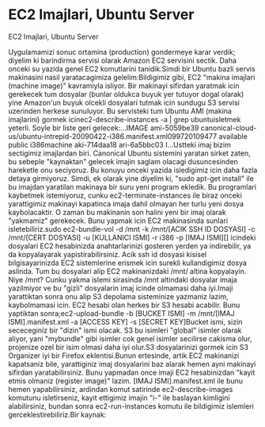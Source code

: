 # EC2 Imajlari, Ubuntu Server


EC2 Imajlari, Ubuntu Server



Uygulamamizi sonuc ortamina (production) gondermeye karar verdik; diyelim ki barindirma servisi olarak Amazon EC2 servisini sectik. Daha onceki su yazida genel EC2 komutlarini tanidik.Simdi bir Ubuntu bazli servis makinasini nasil yaratacagimiza gelelim:Bildigimiz gibi, EC2 "makina imajlari (machine image)" kavramiyla isliyor. Bir makinayi sifirdan yaratmak icin gerekecek tum dosyalar (bunlar oldukca buyuk yer tutuyor dogal olarak) yine Amazon'un buyuk olcekli dosyalari tutmak icin sundugu S3 servisi uzerinden herkese sunuluyor. Bu servisteki tum Ubuntu AMI (makina imajlarini) gormek icinec2-describe-instances -a | grep ubuntuisletmek yeterli. Soyle bir liste geri gelecek:...IMAGE ami-5059be39 canonical-cloud-us/ubuntu-intrepid-20090422-i386.manifest.xml099720109477 available public i386machine aki-714daa18 ari-6a5bbc03 I...Ustteki imaj bizim sectigimiz imajlardan biri. Canonical Ubuntu sistemini yaratan sirket zaten, bu sebeple "kaynaktan" gelecek imajin saglam olacagi dusuncesinden hareketle onu seciyoruz. Bu konuyu onceki yazida isledigimiz icin daha fazla detaya girmiyoruz. Simdi, ek olarak yine diyelim ki, "sudo apt-get install" ile bu imajdan yaratilan makinaya bir suru yeni program ekledik. Bu programlari kaybetmek istemiyoruz, cunku ec2-terminate-instances ile biraz onceki yarattigimiz makinayi kapatinca imaja dahil olmayan her turlu yeni dosya kaybolacaktir. O zaman bu makinanin son halini yeni bir imaj olarak "yakmamiz" gerekecek. Bunu yapmak icin EC2 makinasinda sunlari isletebiliriz.sudo ec2-bundle-vol -d /mnt -k /mnt/[ACIK SSH ID DOSYASI] -c /mnt/[CERT DOSYASI] -u [KULLANICI ISMI] -r i386 -p [IMAJ ISMI][] icindeki dosyalari EC2 hesabinizda anahtarlarinizi gosteren yerden ya indirebilir, ya da kopyalayarak yapistirabilirsiniz. Acik ssh id dosyasi kisisel bilgisayarinizda EC2 sistemlerine erismek icin surekli kullandigimiz dosya aslinda. Tum bu dosyalari alip EC2 makinanizdaki /mnt/ altina kopyalayin. Niye /mnt? Cunku yakma islemi sirasinda /mnt altindaki dosyalar imaja yazilmiyor ve bu "gizli" dosyalarin imaj icinde olmamasi daha iyi.Imaji yarattiktan sonra onu alip S3 depolama sisteminize yazmaniz lazim, kaybolmamasi icin. EC2 hesabi olan herkes bir S3 hesabi acabilir. Bunu yaptiktan sonra;ec2-upload-bundle -b [BUCKET ISMI] -m /mnt/[IMAJ ISMI].manifest.xml -a [ACCESS KEY] -s [SECRET KEY]Bucket ismi, sizin sececeginiz bir "dizin" ismi olacak. S3 bu isimleri "global" isimler olarak aliyor, yani "mybundle" gibi isimler cok genel isimler secilirse cakisma olur, projenize ozel bir isim olmasi daha iyi olur.S3 dosyalarinizi gormek icin S3 Organizer iyi bir Firefox eklentisi.Bunun ertesinde, artik EC2 makinanizi kapatsaniz bile, yarattiginiz imaj dosyalarini baz alarak hemen ayni makinayi sifirdan yaratabilirsiniz. Bunu yapmadan once imaji EC2 hesabinizdan "kayit etmis olmaniz (register image)" lazim. [IMAJ ISMI].manifest.xml ile bunu hemen yapabilirsiniz, ardindan komut satirinde ec2-describe-images komutunu isletirseniz, kayit ettigimiz imajin "i-" ile baslayan kimligini alabilirsiniz, bundan sonra ec2-run-instances komutu ile bildigimiz islemleri gerceklestirebiliriz.Bir kaynak:





